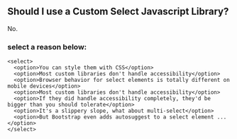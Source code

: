 ## Should I use a Custom Select Javascript Library?

No.

### select a reason below:


    <select>
      <option>You can style them with CSS</option>
      <option>Most custom libraries don't handle accessibility</option>
      <option>Browser behavior for select elements is totally different on mobile devices</option>
      <option>Most custom libraries don't handle accessibility</option>
      <option>If they did handle accessibility completely, they'd be bigger than you should tolerate</option>
      <option>It's a slippery slope, what about multi-select</option>
      <option>But Bootstrap even adds autosuggest to a select element ...</option>
    </select>

